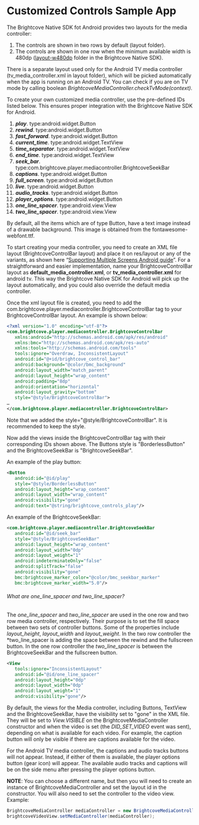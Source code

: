 Customized Controls Sample App
==============================

The Brightcove Native SDK fot Android provides two layouts for the media controller:
  1. The controls are shown in two rows by default (layout folder).
  2. The controls are shown in one row when the minimum available width is 480dp ([layout-w480dp](https://developer.android.com/guide/practices/screens_support.html#NewQualifiers) folder in the Brightcove Native SDK).

There is a separate layout used only for the Android TV media controller (tv_media_controller.xml in layout folder), which will be picked automatically when the app is running on an Android TV. You can check if you are on TV mode by calling boolean *BrightcoveMediaController.checkTvMode(context)*.

To create your own customized media controller, use the pre-defined IDs listed below. This ensures proper integration with the Brightcove Native SDK for Android.

1. _**play**_. type:android.widget.Button
2. _**rewind**_. type:android.widget.Button
3. _**fast_forward**_. type:android.widget.Button
4. _**current_time**_. type:android.widget.TextView
5. _**time_separator**_. type:android.widget.TextView
6. _**end_time**_. type:android.widget.TextView
7. _**seek_bar**_. type:com.brightcove.player.mediacontroller.BrightcoveSeekBar
8. _**captions**_. type:android.widget.Button
9. _**full_screen**_. type:android.widget.Button
10. _**live**_. type:android.widget.Button
11. _**audio_tracks**_. type:android.widget.Button
12. _**player_options**_. type:android.widget.Button
13. _**one_line_spacer**_. type:android.view.View
14. _**two_line_spacer**_. type:android.view.View

By default, all the items which are of type Button, have a text image instead of a drawable background. This image is obtained from the fontawesome-webfont.ttf.

To start creating your media controller, you need to create an XML file layout (BrightcoveControlBar layout) and place it on res/layout or any of the variants, as shown here “[Supporting Multiple Screens Android guide](https://developer.android.com/guide/practices/screens_support.html)”. For a straightforward and easier implementation, name your BrightcoveControlBar layout as **default_media_controller.xml**, or **tv_media_controller.xml** for android tv. This way the Brightcove Native SDK for Android will pick up the layout automatically, and you could also override the default media controller.

Once the xml layout file is created,  you need to add the com.brightcove.player.mediacontroller.BrightcoveControlBar tag to your BrightcoveControlBar layout.
An example is shown below:
```xml
<?xml version="1.0" encoding="utf-8"?>
<com.brightcove.player.mediacontroller.BrightcoveControlBar
   xmlns:android="http://schemas.android.com/apk/res/android"
   xmlns:bmc="http://schemas.android.com/apk/res-auto"
   xmlns:tools="http://schemas.android.com/tools"
   tools:ignore="Overdraw, InconsistentLayout"
   android:id="@+id/brightcove_control_bar"
   android:background="@color/bmc_background"
   android:layout_width="match_parent"
   android:layout_height="wrap_content"
   android:padding="8dp"
   android:orientation="horizontal"
   android:layout_gravity="bottom"
   style="@style/BrightcoveControlBar">
…
</com.brightcove.player.mediacontroller.BrightcoveControlBar>
```

Note that we added the style="@style/BrightcoveControlBar". It is recommended to keep the style.

Now add the views inside the BrightcoveControlBar tag with their corresponding IDs shown above. The Buttons style is "BorderlessButton" and the BrightcoveSeekBar is "BrightcoveSeekBar".

An example of the play button:
```xml
<Button
   android:id="@id/play"
   style="@style/BorderlessButton"
   android:layout_height="wrap_content"
   android:layout_width="wrap_content"
   android:visibility="gone"
   android:text="@string/brightcove_controls_play"/>
```
An example of the BrightcoveSeekBar:
```xml
<com.brightcove.player.mediacontroller.BrightcoveSeekBar
   android:id="@id/seek_bar"
   style="@style/BrightcoveSeekBar"
   android:layout_height="wrap_content"
   android:layout_width="0dp"
   android:layout_weight="1"
   android:indeterminateOnly="false"
   android:splitTrack="false"
   android:visibility="gone"
   bmc:brightcove_marker_color="@color/bmc_seekbar_marker"
   bmc:brightcove_marker_width="5.0"/>
```
###### What are *one_line_spacer* and *two_line_spacer*?
The *one_line_spacer* and *two_line_spacer* are used in the one row and two row media controller, respectively. Their purpose is to set the fill space between two sets of controller buttons. Some of the properties include *layout_height*, *layout_width* and *layout_weight*.
In the two row controller the *two_line_spacer is adding the space between the rewind and the fullscreen button. In the one row controller the *two_line_spacer* is between the BrightcoveSeekBar and the fullscreen button.
```xml
<View
   tools:ignore="InconsistentLayout"
   android:id="@id/one_line_spacer"
   android:layout_height="0dp"
   android:layout_width="0dp"
   android:layout_weight="1"
   android:visibility="gone"/>
```
By default, the views for the Media controller, including Buttons, TextView and the BrightcoveSeekBar, have the visibility set to "gone" in the XML file. They will be set to *View.VISIBLE* on the BrightcoveMediaController constructor and when the video is set (the *DID_SET_VIDEO* event was sent), depending on what is available for each video. For example, the caption button will only be visible if there are captions available for the video.

For the Android TV media controller, the captions and audio tracks buttons will not appear. Instead, if either of them is available, the player options button (gear icon) will appear. The available audio tracks and captions will be on the side menu after pressing the player options button.

**NOTE**:
You can choose a different name, but then you will need to create an instance of BrightcoveMediaController and set the layout id in the constructor. You will also need to set the controller to the video view.
Example:
```java
BrightcoveMediaController mediaController = new BrightcoveMediaController(brightcoveVideoView, R.layout.my_media_controller);
brightcoveVideoView.setMediaController(mediaController);
```
